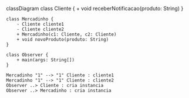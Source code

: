 classDiagram
    class Cliente {
        + void receberNotificacao(produto: String)
    }

    class Mercadinho {
        - Cliente cliente1
        - Cliente cliente2
        + Mercadinho(c1: Cliente, c2: Cliente)
        + void novoProduto(produto: String)
    }

    class Observer {
        + main(args: String[])
    }

    Mercadinho "1" --> "1" Cliente : cliente1
    Mercadinho "1" --> "1" Cliente : cliente2
    Observer ..> Cliente : cria instancia
    Observer ..> Mercadinho : cria instancia
